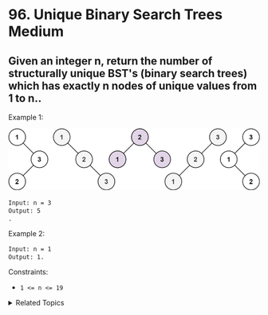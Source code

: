 # 96. Unique Binary Search Trees<br> Medium

## Given an integer n, return the number of structurally unique BST's (binary search trees) which has exactly n nodes of unique values from 1 to n..

Example 1:

<img src="assets/1.jpg">

```
Input: n = 3
Output: 5
.
```

Example 2:

```
Input: n = 1
Output: 1.
```

Constraints:

- `1 <= n <= 19`

<details>

<summary> Related Topics </summary>

-   `Dynamic Programming`
-   `Tree`

</details>

